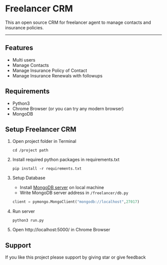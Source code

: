 # Freelancer CRM
This an open source CRM for freelancer agent to manage contacts and insurance policies.

---

## Features

* Multi users
* Manage Contacts
* Manage Insurance Policy of Contact
* Manage Insurance Renewals with followups


## Requirements

* Python3
* Chrome Browser (or you can try any modern browser)
* MongoDB


## Setup Freelancer CRM

1. Open project folder in Terminal
    ```commandline
   cd /project path
   ```

1. Install required python packages in requirements.txt
    ```commandline
   pip install -r requirements.txt
    ```

1. Setup Database
    * Install [MongoDB server](https://www.mongodb.com/try/download/community) on local machine
    * Write MongoDB server address in ```/freelancer/db.py```
   ```python
   client = pymongo.MongoClient("mongodb://localhost",27017)
   ```

1. Run server
    ```commandline
   python3 run.py
   ```

1. Open http://localhost:5000/ in Chrome Browser


## Support
If you like this project please support by giving star or give feedback